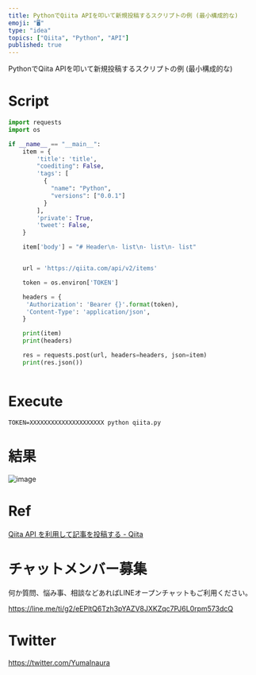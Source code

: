 ```yaml
---
title: PythonでQiita APIを叩いて新規投稿するスクリプトの例 (最小構成的な)
emoji: "🖥"
type: "idea"
topics: ["Qiita", "Python", "API"]
published: true
---
```


PythonでQiita APIを叩いて新規投稿するスクリプトの例 (最小構成的な)


# Script

```py
import requests
import os

if __name__ == "__main__":
    item = {
        'title': 'title',
        "coediting": False,
        'tags': [
          {
            "name": "Python",
            "versions": ["0.0.1"]
          }
        ],
        'private': True,
        'tweet': False,
    }

    item['body'] = "# Header\n- list\n- list\n- list"


    url = 'https://qiita.com/api/v2/items'

    token = os.environ['TOKEN']

    headers = {
     'Authorization': 'Bearer {}'.format(token),
     'Content-Type': 'application/json',
    }

    print(item)
    print(headers)

    res = requests.post(url, headers=headers, json=item)
    print(res.json())



```

# Execute

`TOKEN=XXXXXXXXXXXXXXXXXXXXX python qiita.py`



# 結果

![image](https://user-images.githubusercontent.com/13635059/52046673-a4140200-258a-11e9-9564-2dc2f16d49ef.png)

# Ref

[Qiita API を利用して記事を投稿する - Qiita](https://qiita.com/iimuz/items/4837e9c8043ce7c1262b)








<!-- Update From Qiita API -->

# チャットメンバー募集


何か質問、悩み事、相談などあればLINEオープンチャットもご利用ください。

https://line.me/ti/g2/eEPltQ6Tzh3pYAZV8JXKZqc7PJ6L0rpm573dcQ





# Twitter


https://twitter.com/YumaInaura


<!-- Update From Qiita API -->


